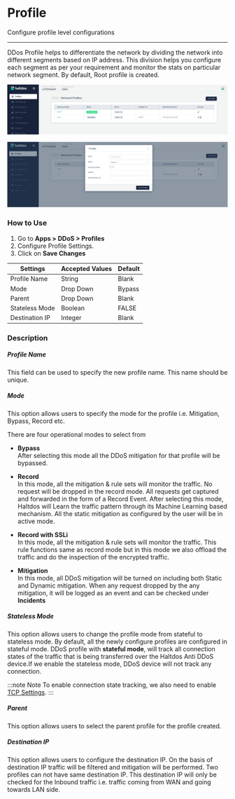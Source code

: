 # Profile

Configure profile level configurations

---

DDos Profile helps to differentiate the network by dividing the network into different segments based on IP address. This division helps you configure each segment as per your requirement and monitor the stats on particular network segment. By default, Root profile is created.

![network_profile](/img/ddos/v7/docs/profiles.png)

![add_profile](/img/ddos/v7/docs/profiles1.png)

### How to Use

1. Go to  **Apps > DDoS > Profiles** 
2. Configure Profile Settings.
3. Click on **Save Changes**

| Settings       | Accepted Values  | Default    |
|----------------|------------------|------------|
| Profile Name   | String           | Blank      |
| Mode           | Drop Down        | Bypass     |
| Parent         | Drop Down        | Blank      |
| Stateless Mode | Boolean          | FALSE      |
| Destination IP | Integer          | Blank      |

### Description

##### **Profile Name**

This field can be used to specify the new profile name. This name should be unique.

##### **Mode**

This option allows users to specify the mode for the profile i.e. Mitigation, Bypass, Record etc.

There are four operational modes to select from

- **Bypass**  
After selecting this mode all the DDoS mitigation for that profile will be bypassed.

- **Record**  
In this mode, all the mitigation & rule sets will monitor the traffic. No request will be dropped in the record mode. All requests get captured and forwarded in the form of a Record Event. After selecting this mode, Haltdos will Learn the traffic pattern through its Machine Learning based mechanism. All the static mitigation as configured by the user will be in active mode.

- **Record with SSLi**  
In this mode, all the mitigation & rule sets will monitor the traffic. This rule functions same as record mode but in this mode we also offload the traffic and do the inspection of the encrypted traffic.

- **Mitigation**  
In this mode, all DDoS mitigation will be turned on including both Static and Dynamic mitigation. When any request dropped by the any mitigation, it will be logged as an event and can be checked under **Incidents**

##### **Stateless Mode**

This option allows users to change the profile mode from stateful to stateless mode. By default, all the newly configure profiles are configured in stateful mode. DDoS profile with **stateful mode**, will track all connection states of the traffic that is being transferred over the Haltdos Anti DDoS device.If we enable the stateless mode, DDoS device will not track any connection.

:::note Note
To enable connection state tracking, we also need to enable [TCP Settings](/docs/enterprise/ddos/profile/connections/tcp_settings.md).
:::

##### **Parent**

This option allows users to select the parent profile for the profile created.

##### **Destination IP**

This option allows users to configure the destination IP. On the basis of destination IP traffic will be filtered and mitigation will be performed. Two profiles can not have same destination IP. This destination IP will only be checked for the Inbound traffic i.e. traffic coming from WAN and going towards LAN side.